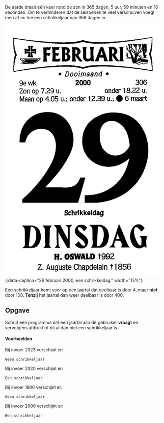 De aarde draait één keer rond de zon in 365 dagen, 5 uur, 59 minuten en 16 seconden. Om te verhinderen dat de seizoenen te veel verschuiven voegt men af en toe een schrikkeljaar van 366 dagen in.

![Schrikkeldag](media/druivelaar.gif "Schrikkeldag"){:data-caption="29 februari 2000, een schrikkeldag." width="15%"}

Een schrikkeljaar komt voor op een jaartal dat deelbaar is door 4, maar **niet** door 100. **Tenzij** het jaartal dan weer deelbaar is door 400.

## Opgave
Schrijf een programma dat een jaartal aan de gebruiker **vraagt** en vervolgens afdrukt of dit al dan niet een schrikkeljaar is.

#### Voorbeelden
Bij invoer 2023 verschijnt er:
```
Geen schrikkeljaar
```

Bij invoer 2020 verschijnt er:
```
Een schrikkeljaar
```

Bij invoer 1900 verschijnt er:
```
Geen schrikkeljaar
```

Bij invoer 2000 verschijnt er:
```
Een schrikkeljaar
```
